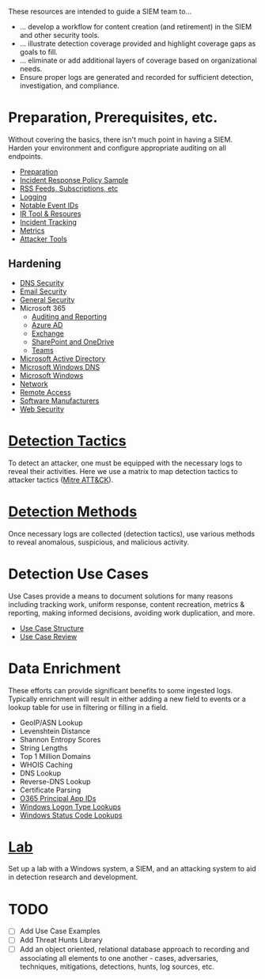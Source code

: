 These resources are intended to guide a SIEM team to...
* ... develop a workflow for content creation (and retirement) in the SIEM and other security tools.
* ... illustrate detection coverage provided and highlight coverage gaps as goals to fill.
* ... eliminate or add additional layers of coverage based on organizational needs.
* Ensure proper logs are generated and recorded for sufficient detection, investigation, and compliance.

# Preparation, Prerequisites, etc.
Without covering the basics, there isn't much point in having a SIEM. Harden your environment and configure appropriate auditing on all endpoints.
- [Preparation](/Preparation.md)
- [Incident Response Policy Sample](/Policy/Incident-Response-Policy.md)
- [RSS Feeds, Subscriptions, etc](/osintel.md)
- [Logging](/Logging.md)
- [Notable Event IDs](/Notable-Event-IDs.md)
- [IR Tool & Resoures](/response-tools-resources.md)
- [Incident Tracking](/incident-tracking.md)
- [Metrics](/Metrics.md)
- [Attacker Tools](/attack-tools-resources.md)

## Hardening
- [DNS Security](/hardening/dns-security.md)
- [Email Security](/hardening/email-security.md)
- [General Security](/hardening/general-security.md)
- Microsoft 365
  - [Auditing and Reporting](/hardening/microsoft-365-auditing-and-reporting.md)
  - [Azure AD](/hardening/microsoft-365-azure-ad.md)
  - [Exchange](/hardening/microsoft-365-exchange.md)
  - [SharePoint and OneDrive](/hardening/microsoft-365-sharepoint-and-onedrive.md)
  - [Teams](/hardening/microsoft-365-teams.md)
- [Microsoft Active Directory](hardening/microsoft-active-directory.md)
- [Microsoft Windows DNS](/hardening/microsoft-windows-dns.md)
- [Microsoft Windows](hardening/microsoft-windows.md)
- [Network](hardening/network.md)
- [Remote Access](/hardening/remote-access.md)
- [Software Manufacturers](/hardening/software-manufacturers.md)
- [Web Security](/hardening/web-security.md)


# [Detection Tactics](/Detection-Tactics.md)

To detect an attacker, one must be equipped with the necessary logs to reveal their activities. Here we use a matrix to map detection tactics to attacker tactics ([Mitre ATT&CK](https://attack.mitre.org/)).


# [Detection Methods](/Detection-Methods.md)

Once necessary logs are collected (detection tactics), use various methods to reveal anomalous, suspicious, and malicious activity.


# Detection Use Cases

Use Cases provide a means to document solutions for many reasons including tracking work, uniform response, content recreation, metrics & reporting, making informed decisions, avoiding work duplication, and more.

- [Use Case Structure](/Use-Case-Structure.md)
- [Use Case Review](/Use-Cases.md)


# Data Enrichment

These efforts can provide significant benefits to some ingested logs. Typically enrichment will result in either adding a new field to events or a lookup table for use in filtering or filling in a field.

- GeoIP/ASN Lookup
- Levenshtein Distance
- Shannon Entropy Scores
- String Lengths
- Top 1 Million Domains
- WHOIS Caching
- DNS Lookup
- Reverse-DNS Lookup
- Certificate Parsing
- [O365 Principal App IDs](/Lookups/o365-principalappid.csv)
- [Windows Logon Type Lookups](/Lookups/windows-logon-type.csv)
- [Windows Status Code Lookups](/Lookups/windows-status-code.csv)


# [Lab](/Lab/WindowsVictim.md)
Set up a lab with a Windows system, a SIEM, and an attacking system to aid in detection research and development.


# TODO
- [ ] Add Use Case Examples
- [ ] Add Threat Hunts Library
- [ ] Add an object oriented, relational database approach to recording and associating all elements to one another - cases, adversaries, techniques, mitigations, detections, hunts, log sources, etc.
